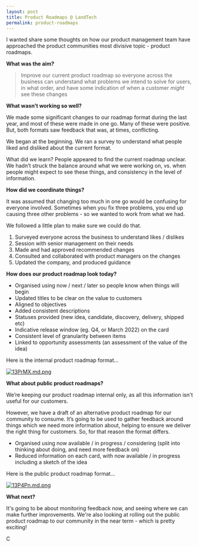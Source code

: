```yaml
---
layout: post
title: Product Roadmaps @ LandTech
permalink: product-roadmaps
---
```

I wanted share some thoughts on how our product management team have approached the product communities most divisive topic - product roadmaps.

**What was the aim?**

> Improve our current product roadmap so everyone across the business can understand what problems we intend to solve for users, in what order, and have some indication of when a customer *might* see these changes

**What wasn’t working so well?**

We made some significant changes to our roadmap format during the last year, and most of these were made in one go. Many of these were positive. But, both formats saw feedback that was, at times, conflicting.

We began at the beginning. We ran a survey to understand what people liked and disliked about the current format.

What did we learn? People appeared to find the current roadmap unclear. We hadn’t struck the balance around what we were working on, vs. when people might expect to see these things, and consistency in the level of information.

**How did we coordinate things?**

It was assumed that changing too much in one go would be confusing for everyone involved. Sometimes when you fix three problems, you end up causing three other problems - so we wanted to work from what we had.

We followed a little plan to make sure we could do that.

1. Surveyed everyone across the business to understand likes / dislikes
2. Session with senior management on their needs
3. Made and had approved recommended changes
4. Consulted and collaborated with product managers on the changes
5. Updated the company, and produced guidance

**How does our product roadmap look today?**

- Organised using now / next / later so people know when things will begin
- Updated titles to be clear on the value to customers
- Aligned to objectives
- Added consistent descriptions
- Statuses provided (new idea, candidate, discovery, delivery, shipped etc)
- Indicative release window (eg. Q4, or March 2022) on the card
- Consistent level of granularity between items
- Linked to opportunity assessments (an assessment of the value of the idea)

Here is the internal product roadmap format...

[![13PrMX.md.png](https://iili.io/13PrMX.md.png)](https://freeimage.host/i/13PrMX)

**What about public product roadmaps?**

We’re keeping our product roadmap internal only, as all this information isn't useful for our customers.

However, we have a draft of an alternative product roadmap for our community to consume. It’s going to be used to gather feedback around things which we need more information about, helping to ensure we deliver the right thing for customers. So, for that reason the format differs.  

- Organised using now available / in progress / considering (split into thinking about doing, and need more feedback on)
- Reduced information on each card, with now available / in progress including a sketch of the idea

Here is the public product roadmap format...

[![13P4Pn.md.png](https://iili.io/13P4Pn.md.png)](https://freeimage.host/i/13P4Pn)

**What next?**

It's going to be about monitoring feedback now, and seeing where we can make further improvements. We're also looking at rolling out the public product roadmap to our community in the near term - which is pretty exciting!

C
